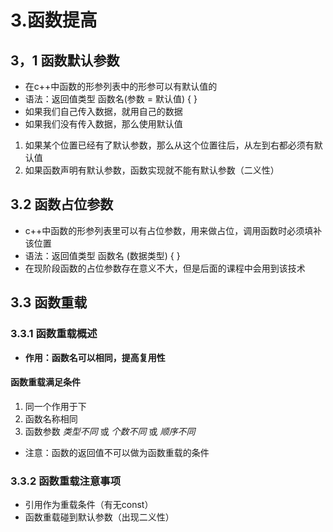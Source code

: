 # 3.函数提高

## 3，1 函数默认参数

- 在c++中函数的形参列表中的形参可以有默认值的
- 语法：返回值类型 函数名(参数 = 默认值) { }
- 如果我们自己传入数据，就用自己的数据
- 如果我们没有传入数据，那么使用默认值

1. 如果某个位置已经有了默认参数，那么从这个位置往后，从左到右都必须有默认值
2. 如果函数声明有默认参数，函数实现就不能有默认参数（二义性）

## 3.2 函数占位参数

- c++中函数的形参列表里可以有占位参数，用来做占位，调用函数时必须填补该位置
- 语法：返回值类型 函数名 (数据类型) { }
- 在现阶段函数的占位参数存在意义不大，但是后面的课程中会用到该技术

## 3.3 函数重载

### 3.3.1 函数重载概述

- **作用：函数名可以相同，提高复用性**

#### 函数重载满足条件

1. 同一个作用于下
2. 函数名称相同
3. 函数参数 *类型不同* 或 *个数不同* 或 *顺序不同*

- 注意：函数的返回值不可以做为函数重载的条件

### 3.3.2 函数重载注意事项

- 引用作为重载条件（有无const）
- 函数重载碰到默认参数（出现二义性）
